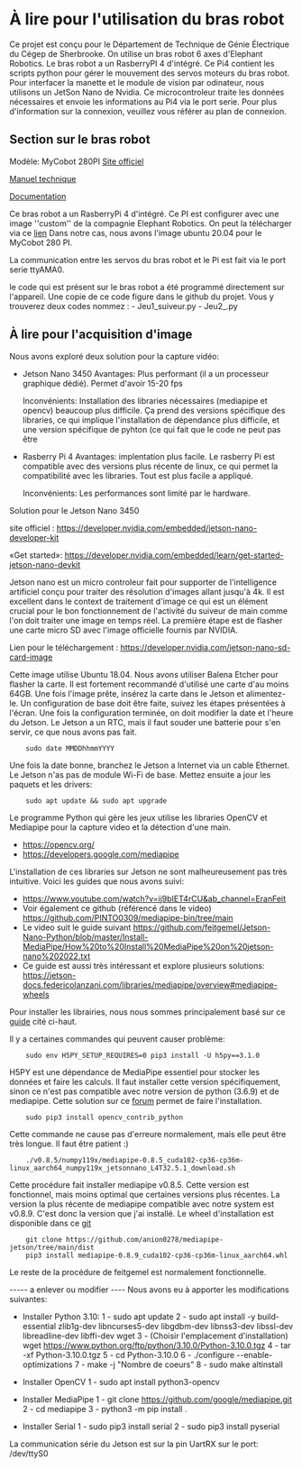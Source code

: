 # À lire pour l'utilisation du bras robot 



Ce projet est conçu pour le Département de Technique de Génie Électrique du Cégep de Sherbrooke. On utilise un bras robot 6 axes d'Elephant Robotics. 
Le bras robot a un RasberryPI 4 d'intégré. Ce Pi4 contient les scripts python pour gérer le mouvement des servos moteurs du bras robot. Pour interfacer la manette et 
le module de vision par odinateur, nous utilisons un JetSon Nano de Nvidia. Ce microcontroleur traite les données nécessaires et envoie les informations au Pi4 via le port serie. Pour plus d'information sur la connexion, veuillez vous référer au plan de connexion.

## Section sur le bras robot

Modèle: MyCobot 280PI
[Site officiel](https://www.elephantrobotics.com/en/mycobot-pi/)

[Manuel technique](https://www.elephantrobotics.com/wp-content/uploads/2021/03/myCobot-User-Mannul-EN-V20210318.pdf)

[Documentation](https://docs.elephantrobotics.com/docs/gitbook-en/)

Ce bras robot a un RasberryPi 4 d'intégré. Ce PI est configurer avec une image ''custom'' de la compagnie Elephant Robotics.
On peut la télécharger via ce [lien](https://www.elephantrobotics.com/en/downloads/)
Dans notre cas, nous avons l'image ubuntu 20.04 pour le MyCobot 280 PI.

La communication entre les servos du bras robot et le Pi est fait via
le port serie ttyAMA0.

le code qui est présent sur le bras robot a été programmé directement sur l'appareil. Une copie de ce code figure dans le github du projet. Vous y trouverez deux codes nommez : 
    - Jeu1_suiveur.py
    - Jeu2_.py


## À lire pour l'acquisition d'image 
Nous avons exploré deux solution pour la capture vidéo: 
- Jetson Nano 3450
  Avantages: Plus performant (il a un processeur graphique dédié). Permet d'avoir 15-20 fps
  
  Inconvénients: Installation des libraries nécessaires (mediapipe et opencv) beaucoup plus difficile. Ça prend des versions spécifique des libraries,
  ce qui implique l'installation de dépendance plus difficile, et une version spécifique de pyhton (ce qui fait que le code ne peut pas être 
 
- Rasberry Pi 4
  Avantages: implentation plus facile. Le rasberry Pi est compatible avec des versions plus récente de linux, ce qui permet la compatibilité avec
  les libraries. Tout est plus facile a appliqué.

  Inconvénients: Les performances sont limité par le hardware.
  
Solution pour le Jetson Nano 3450

site officiel : https://developer.nvidia.com/embedded/jetson-nano-developer-kit

«Get started»: https://developer.nvidia.com/embedded/learn/get-started-jetson-nano-devkit

Jetson nano est un micro controleur fait pour supporter de l'intelligence artificiel conçu pour traiter des résolution d'images allant jusqu'à 4k. Il est excellent dans le context de traitement d'image ce qui est un élément crucial pour le bon fonctionnement de l'activité du suiveur de main comme l'on doit traiter une image en temps réel. 
La première étape est de flasher une carte micro SD avec l'image officielle fournis par NVIDIA.

Lien pour le téléchargement : https://developer.nvidia.com/jetson-nano-sd-card-image

Cette image utilise Ubuntu 18.04. Nous avons utiliser Balena Etcher pour flasher la carte. Il est fortement recommandé d'utilisé une carte d'au moins 64GB.
Une fois l'image prête, insérez la carte dans le Jetson et alimentez-le. Un configuration de base doit être faite, suivez les étapes présentées à l'écran.
Une fois la configuration terminée, on doit modifier la date et l'heure du Jetson. Le Jetson a un RTC, mais il faut souder une batterie pour 
s'en servir, ce que nous avons pas fait.

        sudo date MMDDhhmmYYYY

Une fois la date bonne, branchez le Jetson a Internet via un cable Ethernet. Le Jetson n'as pas de module Wi-Fi de base. Mettez ensuite a jour les paquets et les drivers:

        sudo apt update && sudo apt upgrade

Le programme Python qui gère les jeux utilise les libraries OpenCV et Mediapipe pour la capture video et la détection d'une main. 

 - https://opencv.org/
 - https://developers.google.com/mediapipe

L'installation de ces libraries sur Jetson ne sont malheureusement pas très intuitive. Voici les guides que nous avons suivi:

- https://www.youtube.com/watch?v=ij9bIET4rCU&ab_channel=EranFeit
- Voir également ce github (référencé dans le video) https://github.com/PINTO0309/mediapipe-bin/tree/main
- Le video suit le guide suivant https://github.com/feitgemel/Jetson-Nano-Python/blob/master/Install-MediaPipe/How%20to%20Install%20MediaPipe%20on%20jetson-nano%202022.txt
- Ce guide est aussi très intéressant et explore plusieurs solutions: https://jetson-docs.federicolanzani.com/libraries/mediapipe/overview#mediapipe-wheels

 Pour installer les librairies, nous nous sommes principalement basé sur ce [guide](https://github.com/feitgemel/Jetson-Nano-Python/blob/master/Install-MediaPipe/How%20to%20Install%20MediaPipe%20on%20jetson-nano%202022.txt) cité ci-haut.

Il y a certaines commandes qui peuvent causer problème:

        sudo env H5PY_SETUP_REQUIRES=0 pip3 install -U h5py==3.1.0
        
H5PY est une dépendance de MediaPipe essentiel pour stocker les données et faire les calculs. Il faut installer cette version spécifiquement, sinon ce n'est pas compatible
avec notre version de python (3.6.9) et de mediapipe. Cette solution sur ce [forum](https://forums.developer.nvidia.com/t/failed-building-wheel-of-h5py/263322/5) permet de 
faire l'installation.

        sudo pip3 install opencv_contrib_python

Cette commande ne cause pas d'erreure normalement, mais elle peut être très longue. Il faut être patient :)

        ./v0.8.5/numpy119x/mediapipe-0.8.5_cuda102-cp36-cp36m-linux_aarch64_numpy119x_jetsonnano_L4T32.5.1_download.sh

Cette procédure fait installer mediapipe v0.8.5. Cette version est fonctionnel, mais moins optimal que certaines versions plus récentes. La version la plus récente de mediapipe compatible avec notre system est v0.8.9. C'est donc la version que j'ai installé. Le wheel d'installation est disponible dans ce [git](https://github.com/anion0278/mediapipe-jetson/tree/main/dist)

        git clone https://github.com/anion0278/mediapipe-jetson/tree/main/dist
        pip3 install mediapipe-0.8.9_cuda102-cp36-cp36m-linux_aarch64.whl


Le reste de la procédure de feitgemel est normalement fonctionnelle.



----- a enlever ou modifier ----
Nous avons eu à apporter les modifications suivantes:

- Installer Python 3.10:
    1 - sudo apt update
    2 - sudo apt install -y build-essential zlib1g-dev libncurses5-dev libgdbm-dev libnss3-dev libssl-dev libreadline-dev libffi-dev wget
    3 - (Choisir l'emplacement d'installation) wget https://www.python.org/ftp/python/3.10.0/Python-3.10.0.tgz
    4 - tar -xf Python-3.10.0.tgz
    5 - cd Python-3.10.0
    6 - ./configure --enable-optimizations
    7 - make -j "Nombre de coeurs"
    8 - sudo make altinstall
    
- Installer OpenCV
    1 - sudo apt install python3-opencv
- Installer MediaPipe
    1 - git clone https://github.com/google/mediapipe.git
    2 - cd mediapipe
    3 - python3 -m pip install .

- Installer Serial
    1 - sudo pip3 install serial
    2 - sudo pip3 install pyserial

La communication série du Jetson est sur la pin UartRX sur le port: /dev/ttyS0





